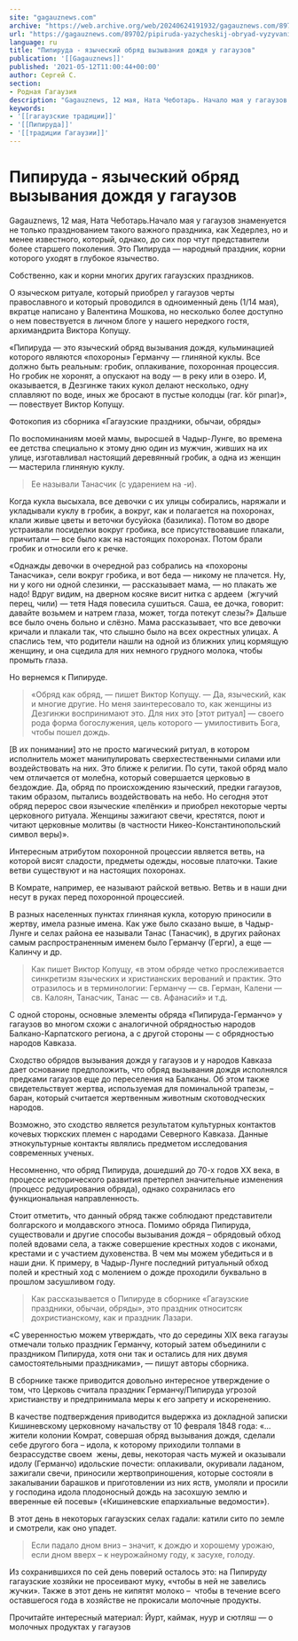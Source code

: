 ```yaml
---
site: "gagauznews.com"
archive: "https://web.archive.org/web/20240624191932/gagauznews.com/89702/pipiruda-yazycheskij-obryad-vyzyvaniya-dozhdya-u-gagauzov.html"
url: "https://gagauznews.com/89702/pipiruda-yazycheskij-obryad-vyzyvaniya-dozhdya-u-gagauzov.html"
language: ru
title: "Пипируда - языческий обряд вызывания дождя у гагаузов"
publication: '[[Gagauznews]]'
published: '2021-05-12T11:00:44+00:00'
author: Сергей С.
section:
- Родная Гагаузия
description: "Gagauznews, 12 мая, Ната Чеботарь. Начало мая у гагаузов знаменуется не только празднованием такого важного праздника, как Хедерлез, но и менее известного, который, однако, до сих пор чтут представители более старшего поколения. Это Пипируда — народный праздник, корни которого уходят в глубокое язычество. Собственно, как и корни многих других гагаузских праздников. О языческом ритуале, который приобрел у гагаузов черты православного и который проводился в одноименный день (1/14 мая), вкратце написано у Валентина Мошкова, но несколько более доступно о нем повествуется в личном блоге у нашего нередкого гостя, архимандрита Виктора Копущу. «Пипируда — это языческий обряд вызывания дождя, кульминацией которого являются […]"
keywords:
- '[[гагаузские традиции]]'
- '[[Пипируда]]'
- '[[традиции Гагаузии]]'
---
```


# Пипируда - языческий обряд вызывания дождя у гагаузов

Gagauznews, 12 мая, Ната Чеботарь.Начало мая у гагаузов знаменуется не только празднованием такого важного праздника, как Хедерлез, но и менее известного, который, однако, до сих пор чтут представители более старшего поколения. Это Пипируда — народный праздник, корни которого уходят в глубокое язычество.

Собственно, как и корни многих других гагаузских праздников.

О языческом ритуале, который приобрел у гагаузов черты православного и который проводился в одноименный день (1/14 мая), вкратце написано у Валентина Мошкова, но несколько более доступно о нем повествуется в личном блоге у нашего нередкого гостя, архимандрита Виктора Копущу.

«Пипируда — это языческий обряд вызывания дождя, кульминацией которого являются «похороны» Германчу — глиняной куклы. Все должно быть реальным: гробик, оплакивание, похоронная процессия. Но гробик не хоронят, а опускают на воду — в реку или в озеро. И, оказывается, в Дезгинже таких кукол делают несколько, одну сплавляют по воде, иных же бросают в пустые колодцы (гаг. kör pınar)», — повествует Виктор Копущу.

Фотокопия из сборника «Гагаузские праздники, обычаи, обряды»

По воспоминаниям моей мамы, выросшей в Чадыр-Лунге, во времена ее детства специально к этому дню один из мужчин, живших на их улице, изготавливал настоящий деревянный гробик, а одна из женщин — мастерила глиняную куклу.

> Ее называли Танасчик (с ударением на -и).

Когда кукла высыхала, все девочки с их улицы собирались, наряжали и укладывали куклу в гробик, а вокруг, как и полагается на похоронах, клали живые цветы и веточки бусуйока (базилика). Потом во дворе устраивали посиделки вокруг гробика, все присутствовавшие плакали, причитали — все было как на настоящих похоронах. Потом брали гробик и относили его к речке.

«Однажды девочки в очередной раз собрались на «похороны Танасчика», сели вокруг гробика, и вот беда — никому не плачется. Ну, ни у кого ни одной слезинки, — рассказывает мама, — но плакать же надо! Вдруг видим, на дверном косяке висит нитка с ардеем  (жгучий перец, чили) — тетя Надя повесила сушиться. Саша, ее дочка, говорит: давайте возьмем и натрем глаза, может, тогда потекут слезы?» Дальше все было очень больно и слёзно. Мама рассказывает, что все девочки кричали и плакали так, что слышно было на всех окрестных улицах. А спаслись тем, что родители нашли на одной из ближних улиц кормящую женщину, и она сцедила для них немного грудного молока, чтобы промыть глаза.

Но вернемся к Пипируде.

> «Обряд как обряд, — пишет Виктор Копущу. — Да, языческий, как и многие другие. Но меня заинтересовало то, как женщины из Дезгинжи воспринимают это. Для них это [этот ритуал] — своего рода форма богослужения, цель которого — умилостивить Бога, чтобы пошел дождь.

[В их понимании] это не просто магический ритуал, в котором исполнитель может манипулировать сверхестественными силами или воздействовать на них. Это ближе к религии. По сути, такой обряд мало чем отличается от молебна, который совершается церковью в бездождие. Да, обряд по происхождению языческий, предки гагаузов, таким образом, пытались воздействовать на небо. Но сегодня этот обряд перерос свои языческие «пелёнки» и приобрел некоторые черты церковного ритуала. Женщины зажигают свечи, крестятся, поют и читают церковные молитвы (в частности Никео-Константинопольский символ веры)».

Интересным атрибутом похоронной процессии является ветвь, на которой висят сладости, предметы одежды, носовые платочки. Такие ветви существуют и на настоящих похоронах.

В Комрате, например, ее называют райской ветвью. Ветвь и в наши дни несут в руках перед похоронной процессией.

В разных населенных пунктах глиняная кукла, которую приносили в жертву, имела разные имена. Как уже было сказано выше, в Чадыр-Лунге и селах района ее называли Танас (Танасчик), в других районах самым распространенным именем было Германчу (Герги), а еще — Калинчу и др.

> Как пишет Виктор Копущу, «в этом обряде четко прослеживается синкретизм языческих и христианских верований и практик. Это отразилось и в терминологии: Германчу — св. Герман, Калени — св. Калоян, Танасчик, Танас — св. Афанасий» и т.д.

С одной стороны, основные элементы обряда «Пипируда-Германчо» у гагаузов во многом схожи с аналогичной обрядностью народов Балкано-Карпатского региона, а с другой стороны — с обрядностью народов Кавказа.

Сходство обрядов вызывания дождя у гагаузов и у народов Кавказа дает основание предположить, что обряд вызывания дождя исполнялся предками гагаузов еще до переселения на Балканы. Об этом также свидетельствует жертва, используемая для поминальной трапезы, – баран, который считается жертвенным животным скотоводческих народов.

Возможно, это сходство является результатом культурных контактов кочевых тюркских племен с народами Северного Кавказа. Данные этнокультурные контакты являлись предметом исследования современных ученых.

Несомненно, что обряд Пипируда, дошедший до 70-х годов ХХ века, в процессе исторического развития претерпел значительные изменения (процесс редуцирования обряда), однако сохранилась его функциональная направленность.

Стоит отметить, что данный обряд также соблюдают представители болгарского и молдавского этноса. Помимо обряда Пипируда, существовали и другие способы вызывания дождя – обрядовый обход полей вдовами села, а также совершение крестных ходов с иконами, крестами и с участием духовенства. В чем мы можем убедиться и в наши дни. К примеру, в Чадыр-Лунге последний ритуальный обход полей и крестный ход с молением о дожде проходили буквально в прошлом засушливом году.

> Как рассказывается о Пипируде в сборнике «Гагаузские праздники, обычаи, обряды», это праздник относитсяк дохристианскому, как и праздник Лазари.

«С уверенностью можем утверждать, что до середины XIX века гагаузы отмечали только праздник Германчу, который затем объединили с праздником Пипируда, хотя они так и остались для них двумя самостоятельными праздниками», — пишут авторы сборника.

В сборнике также приводится довольно интересное утверждение о  том, что Церковь считала праздник Германчу/Пипируда угрозой христианству и предпринимала меры к его запрету и искоренению.

В качестве подтверждения приводится выдержка из докладной записки Кишиневскому церковному начальству от 10 февраля 1848 года: «…жители колонии Комрат, совершая обряд вызывания дождя, сделали себе другого бога – идола, к которому приходили толпами в безрассудстве своем  жены, девы, некоторая часть мужей и оказывали идолу (Германчо) идольские почести: оплакивали, окуривали ладаном, зажигали свечи, приносили жертвоприношения, которые состояли в закалывании барашков и приготовлении из них яств, умоляли и просили у господина идола плодоносный дождь на засохшую землю и вверенные ей посевы» («Кишиневские епархиальные ведомости»).

В этот день в некоторых гагаузских селах гадали: катили сито по земле и смотрели, как оно упадет.

> Если падало дном вниз – значит, к дождю и хорошему урожаю, если дном вверх – к неурожайному году, к засухе, голоду.

Из сохранившихся по сей день поверий осталось это: на Пипируду гагаузские хозяйки не просеивают муку, «чтобы в ней не завелись жучки». Также в этот день не кипятят молоко –  чтобы в течение всего оставшегося года в хозяйстве не прокисали молочные продукты.

Прочитайте интересный материал: Йурт, каймак, нуур и сютляш — о молочных продуктах у гагаузов